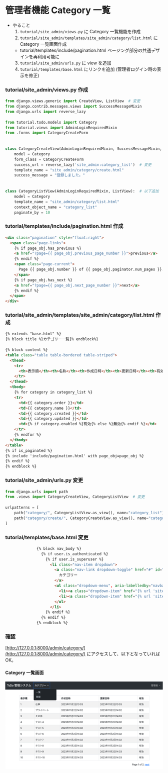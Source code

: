 #  管理者機能 Category 一覧
* やること
  1. `tutorial/site_admin/views.py` に Category 一覧機能を作成
  2. `tutorial/site_admin/templates/site_admin/category/list.html` に Category 一覧画面作成
    * tutorial/templates/include/pagination.html ページング部分の共通デザインを再利用可能に
  3. `tutorial/site_admin/urls.py` に view を追加
  4. `tutorial/templates/base.html` にリンクを追加 (管理者ログイン時の表示を修正)


### tutorial/site_admin/views.py 作成
```python
from django.views.generic import CreateView, ListView  # 変更
from django.contrib.messages.views import SuccessMessageMixin
from django.urls import reverse_lazy

from tutorial.todo.models import Category
from tutorial.views import AdminLoginRequiredMixin
from .forms import CategoryCreateForm


class CategoryCreateView(AdminLoginRequiredMixin, SuccessMessageMixin, CreateView):
    model = Category
    form_class = CategoryCreateForm
    success_url = reverse_lazy('site_admin:category_list')  # 変更
    template_name = "site_admin/category/create.html"
    success_message = "登録しました。"


class CategoryListView(AdminLoginRequiredMixin, ListView):  # 以下追加
    model = Category
    template_name = "site_admin/category/list.html"
    context_object_name = "category_list"
    paginate_by = 10
```


### tutorial/templates/include/pagination.html 作成
```html
<div class="pagination" style="float:right">
  <span class="page-links">
    {% if page_obj.has_previous %}
    <a href="?page={{ page_obj.previous_page_number }}">previous</a>
    {% endif %}
    <span class="page-current">
      Page {{ page_obj.number }} of {{ page_obj.paginator.num_pages }}.
    </span>
    {% if page_obj.has_next %}
    <a href="?page={{ page_obj.next_page_number }}">next</a>
    {% endif %}
  </span>
</div>
```

### tutorial/site_admin/templates/site_admin/category/list.html 作成
```html
{% extends "base.html" %}
{% block title %}カテゴリー一覧{% endblock%}

{% block content %}
<table class="table table-bordered table-striped">
  <thead>
    <tr>
      <th>表示順</th><th>名称</th><th>作成日時</th><th>更新日時</th><th>有効</th>
    </tr>
  </thead>
  <tbody>
    {% for category in category_list %}
    <tr>
      <td>{{ category.order }}</td>
      <td>{{ category.name }}</td>
      <td>{{ category.created }}</td>
      <td>{{ category.updated }}</td>
      <td>{% if category.enabled %}有効{% else %}無効{% endif %}</td>
    </tr>
    {% endfor %}
  </tbody>
</table>
{% if is_paginated %}
{% include 'include/pagination.html' with page_obj=page_obj %}
{% endif %}
{% endblock %}
```

### tutorial/site_admin/urls.py 変更
```python
from django.urls import path
from .views import CategoryCreateView, CategoryListView  # 変更

urlpatterns = [
    path("category/", CategoryListView.as_view(), name="category_list"),  # 追加
    path("category/create/", CategoryCreateView.as_view(), name="category_create"),
]
```

### tutorial/templates/base.html 変更
```html
              {% block nav_body %}
                {% if user.is_authenticated %}
                  {% if user.is_superuser %}
                    <li class="nav-item dropdown">
                      <a class="nav-link dropdown-toggle" href="#" id="navbarDropdownCategory" role="button" data-bs-toggle="dropdown" aria-expanded="false">
                        カテゴリー
                      </a>
                      <ul class="dropdown-menu", aria-labelledby="navbarDropdownCategory">
                        <li><a class="dropdown-item" href="{% url 'site_admin:category_list' %}">一覧</a></li> <!-- 追加 -->
                        <li><a class="dropdown-item" href="{% url 'site_admin:category_create' %}">登録</a></li>
                      </ul>
                    </li>
                  {% endif %}
                {% endif %}
              {% endblock %}
```


### 確認
[http://127.0.0.1:8000/admin/category/](http://127.0.0.1:8000/admin/category/) にアクセスして、以下となっていれば OK。

#### Category 一覧画面

![](../img/django_12.png)

